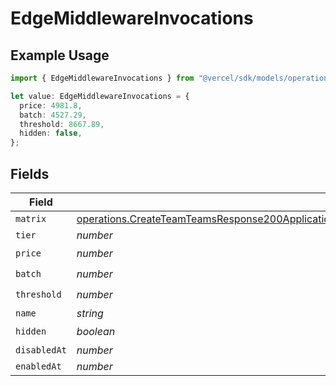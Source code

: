 # EdgeMiddlewareInvocations

## Example Usage

```typescript
import { EdgeMiddlewareInvocations } from "@vercel/sdk/models/operations";

let value: EdgeMiddlewareInvocations = {
  price: 4981.8,
  batch: 4527.29,
  threshold: 8667.89,
  hidden: false,
};
```

## Fields

| Field                                                                                                                                                                                                                                                    | Type                                                                                                                                                                                                                                                     | Required                                                                                                                                                                                                                                                 | Description                                                                                                                                                                                                                                              |
| -------------------------------------------------------------------------------------------------------------------------------------------------------------------------------------------------------------------------------------------------------- | -------------------------------------------------------------------------------------------------------------------------------------------------------------------------------------------------------------------------------------------------------- | -------------------------------------------------------------------------------------------------------------------------------------------------------------------------------------------------------------------------------------------------------- | -------------------------------------------------------------------------------------------------------------------------------------------------------------------------------------------------------------------------------------------------------- |
| `matrix`                                                                                                                                                                                                                                                 | [operations.CreateTeamTeamsResponse200ApplicationJSONResponseBodyBillingInvoiceItemsEdgeMiddlewareInvocationsMatrix](../../models/operations/createteamteamsresponse200applicationjsonresponsebodybillinginvoiceitemsedgemiddlewareinvocationsmatrix.md) | :heavy_minus_sign:                                                                                                                                                                                                                                       | N/A                                                                                                                                                                                                                                                      |
| `tier`                                                                                                                                                                                                                                                   | *number*                                                                                                                                                                                                                                                 | :heavy_minus_sign:                                                                                                                                                                                                                                       | N/A                                                                                                                                                                                                                                                      |
| `price`                                                                                                                                                                                                                                                  | *number*                                                                                                                                                                                                                                                 | :heavy_check_mark:                                                                                                                                                                                                                                       | N/A                                                                                                                                                                                                                                                      |
| `batch`                                                                                                                                                                                                                                                  | *number*                                                                                                                                                                                                                                                 | :heavy_check_mark:                                                                                                                                                                                                                                       | N/A                                                                                                                                                                                                                                                      |
| `threshold`                                                                                                                                                                                                                                              | *number*                                                                                                                                                                                                                                                 | :heavy_check_mark:                                                                                                                                                                                                                                       | N/A                                                                                                                                                                                                                                                      |
| `name`                                                                                                                                                                                                                                                   | *string*                                                                                                                                                                                                                                                 | :heavy_minus_sign:                                                                                                                                                                                                                                       | N/A                                                                                                                                                                                                                                                      |
| `hidden`                                                                                                                                                                                                                                                 | *boolean*                                                                                                                                                                                                                                                | :heavy_check_mark:                                                                                                                                                                                                                                       | N/A                                                                                                                                                                                                                                                      |
| `disabledAt`                                                                                                                                                                                                                                             | *number*                                                                                                                                                                                                                                                 | :heavy_minus_sign:                                                                                                                                                                                                                                       | N/A                                                                                                                                                                                                                                                      |
| `enabledAt`                                                                                                                                                                                                                                              | *number*                                                                                                                                                                                                                                                 | :heavy_minus_sign:                                                                                                                                                                                                                                       | N/A                                                                                                                                                                                                                                                      |